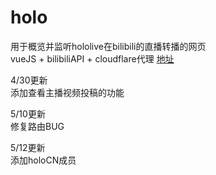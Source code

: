 # holo
用于概览并监听hololive在bilibili的直播转播的网页   
vueJS + bilibiliAPI + cloudflare代理
[地址](https://meihina.gitee.io/holog/)   
   
4/30更新   
添加查看主播视频投稿的功能

5/10更新   
修复路由BUG

5/12更新   
添加holoCN成员

